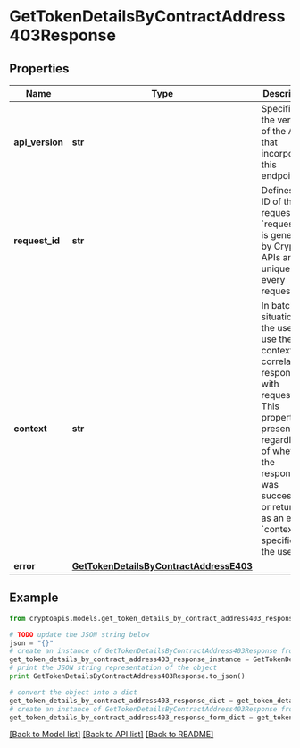 # GetTokenDetailsByContractAddress403Response


## Properties
Name | Type | Description | Notes
------------ | ------------- | ------------- | -------------
**api_version** | **str** | Specifies the version of the API that incorporates this endpoint. | 
**request_id** | **str** | Defines the ID of the request. The &#x60;requestId&#x60; is generated by Crypto APIs and it&#39;s unique for every request. | 
**context** | **str** | In batch situations the user can use the context to correlate responses with requests. This property is present regardless of whether the response was successful or returned as an error. &#x60;context&#x60; is specified by the user. | [optional] 
**error** | [**GetTokenDetailsByContractAddressE403**](GetTokenDetailsByContractAddressE403.md) |  | 

## Example

```python
from cryptoapis.models.get_token_details_by_contract_address403_response import GetTokenDetailsByContractAddress403Response

# TODO update the JSON string below
json = "{}"
# create an instance of GetTokenDetailsByContractAddress403Response from a JSON string
get_token_details_by_contract_address403_response_instance = GetTokenDetailsByContractAddress403Response.from_json(json)
# print the JSON string representation of the object
print GetTokenDetailsByContractAddress403Response.to_json()

# convert the object into a dict
get_token_details_by_contract_address403_response_dict = get_token_details_by_contract_address403_response_instance.to_dict()
# create an instance of GetTokenDetailsByContractAddress403Response from a dict
get_token_details_by_contract_address403_response_form_dict = get_token_details_by_contract_address403_response.from_dict(get_token_details_by_contract_address403_response_dict)
```
[[Back to Model list]](../README.md#documentation-for-models) [[Back to API list]](../README.md#documentation-for-api-endpoints) [[Back to README]](../README.md)


